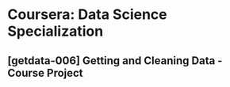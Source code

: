 # Coursera: Data Science Specialization
## [getdata-006] Getting and Cleaning Data - Course Project
